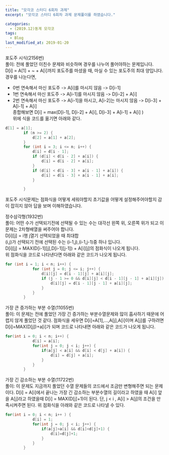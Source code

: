 ```yaml
---
title: "모각코 스터디 6회차 과제"
excerpt: "모각코 스터디 6회차 과제 문제풀이를 하였습니다."

categories:
  - (2019.12)동계 모각코
tags:
  - Blog
last_modified_at: 2019-01-20
---
```

포도주 시식(2156번)  
풀이: 전에 풀었던 이친수 문제와 비슷하며 경우를 나누어 풀어야하는 문제입니다.  
D[i] = A[1] + ~ + A[i]까지 포도주를 마셨을 때, 마실 수 있는 포도주의 최대 양입니다.  
경우를 나눈다면,  
- 0번 연속해서 마신 포도주 -> A[i]를 마시지 않음 -> D[i-1]  
- 1번 연속해서 마신 포도주 -> A[i-1]를 마시지 않음 -> D[i-2] + A[i]  
- 2번 연속해서 마신 포도주 -> A[i-1]을 마시고, A[i-2]는 마시지 않음 -> D[i-3] + A[i-1] + A[i]  
종합해보면 D[i] = max(D[i-1], D[i-2] + A[i], D[i-3] + A[i-1] + A[i] )  
위에 식을 코드를 옮기면 아래와 같다.  
~~~java  
d[1] = a[1];  
		if (n >= 2) {  
			d[2] = a[1] + a[2];  
		}  
		for (int i = 3; i <= n; i++) {  
			d[i] = d[i - 1];  
			if (d[i] < d[i - 2] + a[i]) {  
				d[i] = d[i - 2] + a[i];  
			}  
			if (d[i] < d[i - 3] + a[i - 1] + a[i]) {  
				d[i] = d[i - 3] + a[i - 1] + a[i];  
			}  

		}  
~~~
포도주 시식문제는 점화식을 어떻게 세워야할지 초기값을 어떻게 설정해주어야할지 감이 잡히지 않아 답을 보며 이해하였습니다.  


정수삼각형(1932번)  
풀이: 어떤 수가 선택되기전에 선택될 수 있는 수는 대각선 왼쪽 위, 오른쪽 위가 되고 이 문제는 2차형배열을 써주어야 합니다.  
D[i][j] = i행 j열기 선택되었을 때 최대합  
(i,j)가 선택되기 전에 선택된 수는 (i-1,j),(i-1,j-1)중 하나 입니다.  
D[i][j] = MAX(D[i-1][j],D[i-1][j-1]) + A[i][j]의 점화식이 나오게 됩니다.  
위 점화식을 코드로 나타낸다면 아래와 같은 코드가 나오게 됩니다.  
~~~java  
for (int i = 1; i < n; i++) {
			for (int j = 0; j <= i; j++) {
				d[i][j] = d[i - 1][j] + a[i][j];
				if (j - 1 >= 0 && d[i][j] < d[i - 1][j - 1] + a[i][j]) {
					d[i][j] = d[i - 1][j - 1] + a[i][j];
				}
			}
		}
~~~  



가장 큰 증가하는 부분 수열(11055번)  
풀이: 이 문제는 전에 풀었던 가장 긴 증가하는 부분수열문제와 많이 흡사하기 때문에 어렵지 않게 풀었던 것 같다. 점화식을 세우면 D[i]=A[1],...,A[j],A[i]이며 A[j]를 구하려면 D[i]=MAX(D[j])+a[i]가 되며 코드로 나타내면 아래와 같은 코드가 나오게 됩니다.  
~~~java  
for(int i = 0; i < n; i++) {
			d[i] = a[i];
			for(int j = 0; j < i; j++) {
				if(a[j] < a[i] && d[i] < d[j] + a[i]) {
					d[i] = d[j] + a[i];
				}
			}
		}  
~~~  



가장 긴 감소하는 부분 수열(11722번)  
풀이: 이 문제도 지금까지 풀었던 수열 문제들의 코드에서 조금만 변형해주면 되는 문제이다. D[i] = A[i]에서 끝나는 가장 긴 감소하는 부분수열의 길이라고 하였을 때 A[i] 앞을 A[j]라고 하였을때 D[i] = MAX(D[j]+1)이 된다. 단, j < i , A[i] > A[j]의 조건을 만족시켜주면 된다. 위 점화식을 아래와 같은 코드로 나타낼 수 있다.  
~~~java  
for(int i = 0; i < n; i++ ) {
			d[i] = 1;
			for(int j = 0; j < i; j++) {
				if(a[j]>a[i] && d[i]<d[j]+1) {
					d[i]=d[j]+1;
				}
			}
		}  
~~~  
